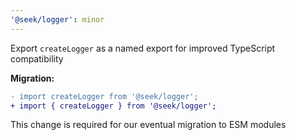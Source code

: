 ```yaml
---
'@seek/logger': minor
---
```


Export `createLogger` as a named export for improved TypeScript compatibility

**Migration:**

```diff
- import createLogger from '@seek/logger';
+ import { createLogger } from '@seek/logger';
```

This change is required for our eventual migration to ESM modules
